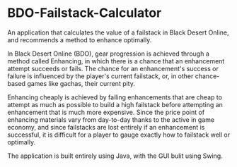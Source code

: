 # BDO-Failstack-Calculator
An application that calculates the value of a failstack in Black Desert Online, and recommends a method to enhance optimally.

In Black Desert Online (BDO), gear progression is achieved through a method called Enhancing, in which there is a chance that an enhancement attempt succeeds or fails.
The chance for an enhancement's success or failure is influenced by the player's current failstack, or, in other chance-based games like gachas, their current pity.

Enhancing cheaply is achieved by failing enhancements that are cheap to attempt as much as possible to build a high failstack before attempting an enhancement that is much 
more expensive. Since the price point of enhancing materials vary from day-to-day thanks to the active in game economy, and since failstacks are lost entirely if an
enhancement is successful, it is difficult for a player to gauge exactly how to failstack well or optimally.

The application is built entirely using Java, with the GUI bulit using Swing.
